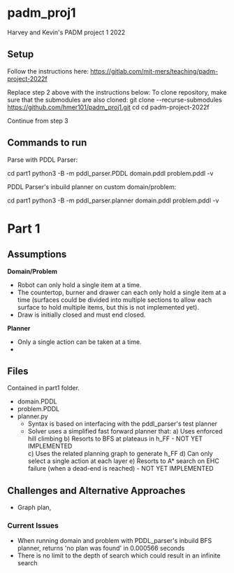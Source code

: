 # padm_proj1
Harvey and Kevin's PADM project 1 2022

## Setup
Follow the instructions here: https://gitlab.com/mit-mers/teaching/padm-project-2022f

Replace step 2 above with the instructions below:
To clone repository, make sure that the submodules are also cloned:
git clone --recurse-submodules https://github.com/hmer101/padm_proj1.git
cd cd padm-project-2022f

Continue from step 3


## Commands to run


Parse with PDDL Parser:

cd part1
python3 -B -m pddl_parser.PDDL domain.pddl problem.pddl -v


PDDL Parser's inbuild planner on custom domain/problem:

cd part1
python3 -B -m pddl_parser.planner domain.pddl problem.pddl -v


# Part 1
## Assumptions
**Domain/Problem**
- Robot can only hold a single item at a time.
- The countertop, burner and drawer can each only hold a single item at a time (surfaces could be divided into multiple sections to allow each surface to hold multiple items, but this is not implemented yet).
- Draw is initially closed and must end closed.

**Planner**
- Only a single action can be taken at a time.
- 


## Files
Contained in part1 folder.

- domain.PDDL
- problem.PDDL
- planner.py
    - Syntax is based on interfacing with the pddl_parser's test planner
    - Solver uses a simplified fast forward planner that:
       a) Uses enforced hill climbing
       b) Resorts to BFS at plateaus in h_FF - NOT YET IMPLEMENTED     
       c) Uses the related planning graph to generate h_FF
       d) Can only select a single action at each layer
       e) Resorts to A* search on EHC failure (when a dead-end is reached) - NOT YET IMPLEMENTED

## Challenges and Alternative Approaches
- Graph plan, 

### Current Issues
- When running domain and problem with PDDL_parser's inbuild BFS planner, returns 'no plan was found' in 0.000566 seconds
- There is no limit to the depth of search which could result in an infinite search 



